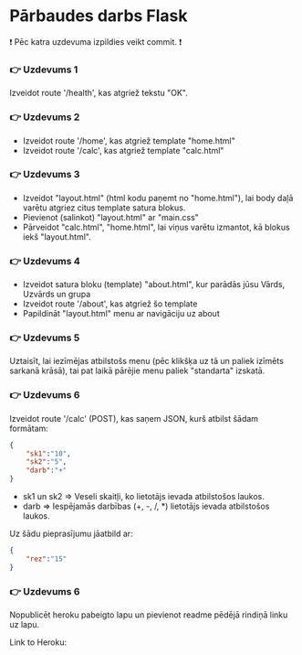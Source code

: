 # Pārbaudes darbs Flask

:exclamation: Pēc katra uzdevuma izpildies veikt commit. :exclamation:

### :point_right: Uzdevums 1
Izveidot route '/health', kas atgriež tekstu "OK".

### :point_right: Uzdevums 2
- Izveidot route '/home', kas atgriež template "home.html"
- Izveidot route '/calc', kas atgriež template "calc.html"

### :point_right: Uzdevums 3
- Izveidot "layout.html" (html kodu paņemt no "home.html"), lai body daļā varētu atgriez citus template satura blokus. 
- Pievienot (salinkot) "layout.html" ar "main.css"
- Pārveidot "calc.html", "home.html", lai viņus varētu izmantot, kā blokus iekš "layout.html".

### :point_right: Uzdevums 4
- Izveidot satura bloku (template) "about.html", kur parādās jūsu Vārds, Uzvārds un grupa
- Izveidot route '/about', kas atgriež šo template
- Papildināt "layout.html" menu ar navigāciju uz about

### :point_right: Uzdevums 5
Uztaisīt, lai iezīmējas atbilstošs menu (pēc klikšķa uz tā un paliek izīmēts sarkanā krāsā), tai pat laikā pārējie menu paliek "standarta" izskatā.

### :point_right: Uzdevums 6
Izveidot route '/calc' (POST), kas saņem JSON, kurš atbilst šādam formātam:
``` json
{
    "sk1":"10",
    "sk2":"5",
    "darb":"+"
}
```
- sk1 un sk2 => Veseli skaitļi, ko lietotājs ievada atbilstošos laukos.
- darb => Iespējamās darbības (+, -, /, *) lietotājs ievada atbilstošos laukos.

Uz šādu pieprasījumu jāatbild ar:
``` json
{
    "rez":"15"
}
```

### :point_right: Uzdevums 6
Nopublicēt heroku pabeigto lapu un pievienot readme pēdējā rindiņā linku uz lapu.
  
Link to Heroku: